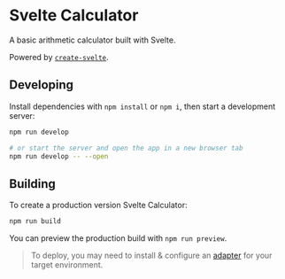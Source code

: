 # Svelte Calculator

A basic arithmetic calculator built with Svelte.

Powered by [`create-svelte`](https://github.com/sveltejs/kit/tree/master/packages/create-svelte).

## Developing

Install dependencies with `npm install` or `npm i`, then start a development server:

```bash
npm run develop

# or start the server and open the app in a new browser tab
npm run develop -- --open
```

## Building

To create a production version Svelte Calculator:

```bash
npm run build
```

You can preview the production build with `npm run preview`.

> To deploy, you may need to install & configure an [adapter](https://kit.svelte.dev/docs/adapters) for your target environment.
